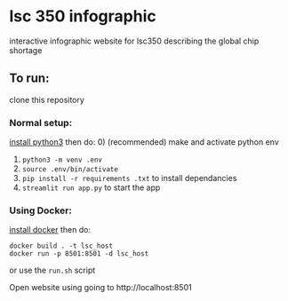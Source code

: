 # lsc 350 infographic
 interactive infographic website for lsc350 describing the global chip shortage

## To run:
clone this repository
### Normal setup:
[install python3](https://www.python.org/downloads/) then do:
0) (recommended) make and activate python env
   1) `python3 -m venv .env`
   2) `source .env/bin/activate`
1) `pip install -r requirements .txt` to install dependancies
2) `streamlit run app.py` to start the app


### Using Docker:
[install docker](https://docs.docker.com/engine/install/) then do:

`docker build . -t lsc_host`\
`docker run -p 8501:8501 -d lsc_host`

or use the `run.sh` script

Open website using going to http://localhost:8501